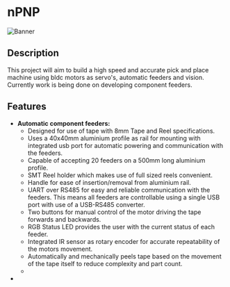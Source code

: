 # nPNP
![Banner](https://user-images.githubusercontent.com/79939269/130691889-8fa5f77f-028e-402d-bf93-3e5ec06f2624.png)

## Description
This project will aim to build a high speed and accurate pick and place machine using bldc motors as servo's, automatic feeders and vision. Currently work is being done on developing component feeders.

## Features
- __Automatic component feeders:__
  - Designed for use of tape with 8mm Tape and Reel specifications.
  - Uses a 40x40mm aluminium profile as rail for mounting with integrated usb port for automatic powering and communication with the feeders.
  - Capable of accepting 20 feeders on a 500mm long aluminium profile.
  - SMT Reel holder which makes use of full sized reels convenient.
  - Handle for ease of insertion/removal from aluminium rail.
  - UART over RS485 for easy and reliable communication with the feeders. This means all feeders are controllable using a single USB port with use of a USB-RS485 converter.
  - Two buttons for manual control of the motor driving the tape forwards and backwards.
  - RGB Status LED provides the user with the current status of each feeder.
  - Integrated IR sensor as rotary encoder for accurate repeatability of the motors movement.
  - Automatically and mechanically peels tape based on the movement of the tape itself to reduce complexity and part count.
  - 
- 
